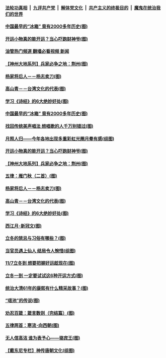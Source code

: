 ####  [法轮功真相](../../../../basic/blob/master/README.md?t=11091232) &nbsp;|&nbsp; [九评共产党](../../../../9ping.md/blob/master/README.md?t=11091232) &nbsp;|&nbsp; [解体党文化](../../../../jtdwh.md/blob/master/README.md?t=11091232)  &nbsp;|&nbsp; [共产主义的终极目的](../../../../gczydzjmd.md/blob/master/README.md?t=11091232) &nbsp;|&nbsp; [魔鬼在统治我们的世界](../../../../mgztzwmdsj.md/blob/master/README.md?t=11091232) 

#### [中国最早的“冰箱” 竟有2000多年历史(图)](../pages/p7/1020512.md?t=11091232) 

#### [开运小物真的能开运？当心吓跑财神爷(图)](../pages/p7/1020849.md?t=11091232) 

#### [油管热门频道 翻墙必看视频 新闻](http://129.146.143.75:81/youtube.html?11091232)

#### [【神州大地系列】兵家必争之地：荆州(图)](../pages/p7/1020910.md?t=11091232) 

#### [杨家将后人－－杨志卖刀(图)](../pages/p7/1019888.md?t=11091232) 

#### [高山青－－台湾文化的代表(图)](../pages/p7/1020269.md?t=11091232) 

#### [学习《诗经》的6大绝妙好处(图)](../pages/p7/1020502.md?t=11091232) 

#### [中国最早的“冰箱” 竟有2000多年历史(图)](../pages/p7/1020512.md?t=11091232) 

#### [找回传统美声唱法 想唱歌的人千万别错过(图)](../pages/p7/1021140.md?t=11091232) 

#### [月照人归——今年各地出现多重彩虹光圈月晕有感(组图)](../pages/p7/1021163.md?t=11091232) 

#### [开运小物真的能开运？当心吓跑财神爷(图)](../pages/p7/1020849.md?t=11091232) 

#### [【神州大地系列】兵家必争之地：荆州(图)](../pages/p7/1020910.md?t=11091232) 

#### [五律：雁门秋（二首）(图)](../pages/p7/1021129.md?t=11091232) 

#### [杨家将后人－－杨志卖刀(图)](../pages/p7/1019888.md?t=11091232) 

#### [高山青－－台湾文化的代表(图)](../pages/p7/1020269.md?t=11091232) 

#### [学习《诗经》的6大绝妙好处(图)](../pages/p7/1020502.md?t=11091232) 

#### [西江月･新冠文(图)](../pages/p7/1021038.md?t=11091232) 

#### [立冬的禁忌与习俗有哪些？(图)](../pages/p7/1020955.md?t=11091232) 

#### [当官员遇上仙人 结局令人惋惜(组图)](../pages/p7/1020563.md?t=11091232) 

#### [11/7立冬到 想要把握好运趁现在(图)](../pages/p7/1020834.md?t=11091232) 

#### [立冬一到 一定要试试这6种开运方式(图)](../pages/p7/991508.md?t=11091232) 

#### [统治大清61年的康熙有什么精采故事？(图)](../pages/p7/1019195.md?t=11091232) 

#### [“瑶池”的传说(图)](../pages/p7/1020922.md?t=11091232) 

#### [劝忍百箴：箴言数则（完结篇）(图)](../pages/p7/1020808.md?t=11091232) 

#### [五律两首：寒流･向西朝(图)](../pages/p7/1020817.md?t=11091232) 

#### [无人信高洁 谁为表予心——骆宾王(图)](../pages/p7/1019825.md?t=11091232) 

#### [【戴东尼专栏】神传唐朝文化(组图)](../pages/p7/1013666.md?t=11091232) 

<img src='http://gfw-breaker.win/goodnews/indexes/p7.md' width='0px' height='0px'/>
